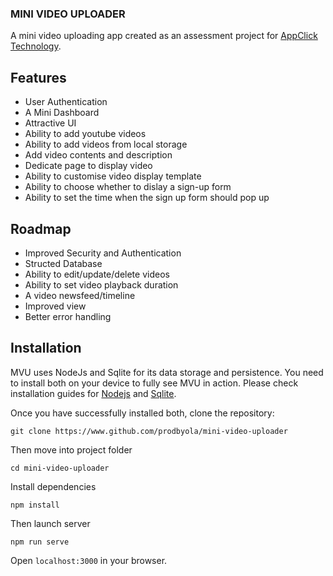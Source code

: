 ### MINI VIDEO UPLOADER

A mini video uploading app created as an assessment project for [AppClick Technology](https://www.appclicktech.com).

## Features
* User Authentication
* A Mini Dashboard
* Attractive UI
* Ability to add youtube videos
* Ability to add videos from local storage
* Add video contents and description
* Dedicate page to display video
* Ability to customise video display template
* Ability to choose whether to dislay a sign-up form
* Ability to set the time when the sign up form should pop up

## Roadmap
* Improved Security and Authentication
* Structed Database
* Ability to edit/update/delete videos
* Ability to set video playback duration
* A video newsfeed/timeline
* Improved view
* Better error handling 

## Installation
MVU uses NodeJs and Sqlite for its data storage and persistence. You need to install both on your device to fully see MVU in action. Please check installation guides for [Nodejs](https://nodejs.org/en/download/) and [Sqlite](https://www.servermania.com/kb/articles/install-sqlite/).

Once you have successfully installed both, clone the repository:

`git clone https://www.github.com/prodbyola/mini-video-uploader`

Then move into project folder

`cd mini-video-uploader`

Install dependencies

`npm install`

Then launch server

`npm run serve`

Open `localhost:3000` in your browser.
